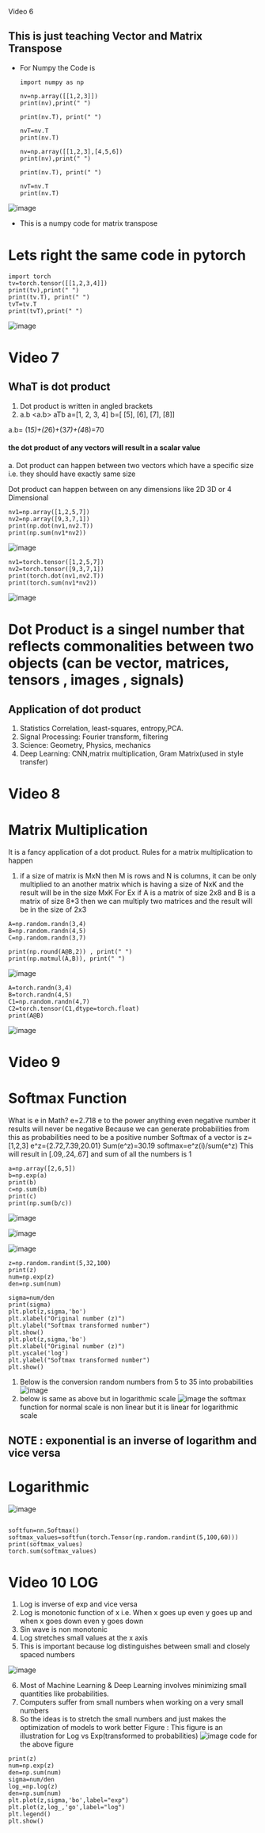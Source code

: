 
Video 6
 ## This is just teaching Vector and Matrix Transpose
- For Numpy the Code is
  ```
  import numpy as np

  nv=np.array([[1,2,3]])
  print(nv),print(" ")

  print(nv.T), print(" ")

  nvT=nv.T
  print(nv.T)

  nv=np.array([[1,2,3],[4,5,6])
  print(nv),print(" ")

  print(nv.T), print(" ")

  nvT=nv.T
  print(nv.T)
  ```
![image](https://github.com/kyoolbaba/notes/assets/46890041/d42b8ede-9eb8-468f-a6ab-32948cba380c)

  - This is a numpy code for matrix transpose

# Lets right the same code in pytorch
```
import torch
tv=torch.tensor([[1,2,3,4]])
print(tv),print(" ")
print(tv.T), print(" ")
tvT=tv.T
print(tvT),print(" ")
```
![image](https://github.com/kyoolbaba/notes/assets/46890041/9ff680dd-0e36-4fcb-a796-6dd041a1a91b)



# Video 7

## WhaT is dot product
 1. Dot product is written in angled brackets
 2. a.b <a.b> aTb
a=[1, 2, 3, 4]
b=[     [5],
        [6],
        [7],
        [8]]

a.b= (1*5)+(2*6)+(3*7)+(4*8)=70
#### the dot product of any vectors will result in a scalar value 
a. Dot product can happen between two vectors which have a specific size i.e. they should have exactly same size

Dot product can happen between on any dimensions like 2D 3D or 4 Dimensional
```
nv1=np.array([1,2,5,7])
nv2=np.array([9,3,7,1])
print(np.dot(nv1,nv2.T))
print(np.sum(nv1*nv2))
```
![image](https://github.com/kyoolbaba/notes/assets/46890041/04a1ca9a-1df1-4f8c-bb46-693cbb241b2d)

```
nv1=torch.tensor([1,2,5,7])
nv2=torch.tensor([9,3,7,1])
print(torch.dot(nv1,nv2.T))
print(torch.sum(nv1*nv2))
```



![image](https://github.com/kyoolbaba/notes/assets/46890041/da8f64a7-9016-466f-a9cf-02d5d764bfb2)

# Dot Product is a singel number that reflects commonalities between two objects (can be vector, matrices, tensors , images , signals)
## Application of dot product
1. Statistics Correlation, least-squares, entropy,PCA.
2. Signal Processing: Fourier transform, filtering
3. Science: Geometry, Physics, mechanics
4. Deep Learning: CNN,matrix multiplication, Gram Matrix(used in style transfer)

# Video 8 
# Matrix Multiplication
It is a fancy application of a dot product.
Rules for a matrix multiplication to happen
1. if a size of matrix is MxN then M is rows and N is columns, it can be only multiplied to an another matrix which is having a size of NxK
and the result will be in the size MxK
For Ex if A is a matrix of size 2x8 and B is a matrix of size 8*3 then we can multiply two matrices and the result will be in the size of  2x3

```
A=np.random.randn(3,4)
B=np.random.randn(4,5)
C=np.random.randn(3,7)

print(np.round(A@B,2)) , print(" ")
print(np.matmul(A,B)), print(" ")
```

![image](https://github.com/kyoolbaba/notes/assets/46890041/72d14d13-0c08-47f6-a90f-501ebf1f48d5)

```
A=torch.randn(3,4)
B=torch.randn(4,5)
C1=np.random.randn(4,7)
C2=torch.tensor(C1,dtype=torch.float)
print(A@B)
```

![image](https://github.com/kyoolbaba/notes/assets/46890041/898adf4d-d89b-46c9-b2af-3435d8692c32)


# Video 9

# Softmax Function
What is e in Math?
e=2.718
e to the power anything even negative number it results will never be negative
Because we can generate probabilities from this as probabilities need to be a positive number
Softmax of a vector is 
z=[1,2,3]
e^z={2.72,7.39,20.01}
Sum(e^z)=30.19
softmax=e^z(i)/sum(e^z)
This will result in [.09,.24,.67]
and sum of all the numbers is 1

```
a=np.array([2,6,5])
b=np.exp(a)
print(b)
c=np.sum(b)
print(c)
print(np.sum(b/c))
```
![image](https://github.com/kyoolbaba/notes/assets/46890041/ca9f4856-ae68-48e3-a0c4-2e8b7cd3df20)


![image](https://github.com/kyoolbaba/notes/assets/46890041/b342c73f-5201-4d47-9c7e-5a15f5aba71b)

![image](https://github.com/kyoolbaba/notes/assets/46890041/da90bc22-0d46-4cad-b611-fef966a3f946)

```
z=np.random.randint(5,32,100)
print(z)
num=np.exp(z)
den=np.sum(num)

sigma=num/den
print(sigma)
plt.plot(z,sigma,'bo')
plt.xlabel("Original number (z)")
plt.ylabel("Softmax transformed number")
plt.show()
plt.plot(z,sigma,'bo')
plt.xlabel("Original number (z)")
plt.yscale('log')
plt.ylabel("Softmax transformed number")
plt.show()
```

1. Below is the conversion random numbers from 5 to 35 into probabilities
![image](https://github.com/kyoolbaba/notes/assets/46890041/9b022b04-1174-400b-9f9e-04b864d57f34)
2. below is same as above but in logarithmic scale
 ![image](https://github.com/kyoolbaba/notes/assets/46890041/ff7e2dcf-42dd-420f-a04f-c93b5250e9ed)
the softmax function for normal scale is non linear but it is linear for logarithmic scale

## NOTE : exponential is an inverse of logarithm and vice versa


# Logarithmic 

![image](https://github.com/kyoolbaba/notes/assets/46890041/d082c60f-909a-4e6c-a572-55ef3aeac1af)




```

softfun=nn.Softmax()
softmax_values=softfun(torch.Tensor(np.random.randint(5,100,60)))
print(softmax_values)
torch.sum(softmax_values)
```


# Video 10 LOG
1. Log is inverse of exp and vice versa
2. Log is monotonic function of x i.e. When x goes up even y goes up and when x goes down even y goes down
3. Sin wave is non monotonic
4. Log stretches small values at the x axis
5. This is important because log distinguishes between small and closely spaced numbers

![image](https://github.com/kyoolbaba/notes/assets/46890041/76d02c3b-4650-4e63-89ba-4e5b9f6ccc89)

6. Most of Machine Learning & Deep Learning involves minimizing small quantities like probabilities.
7. Computers suffer from small numbers when working on a very small numbers
8. So the ideas is to stretch the small numbers and just makes the optimization of models to work better
Figure : This figure is an illustration for Log vs Exp(transformed to probabilities)
![image](https://github.com/kyoolbaba/notes/assets/46890041/f0958098-1506-4b7b-8979-ae64b1827481)
code for the above figure
```z=np.random.randint(5,160,100)
print(z)
num=np.exp(z)
den=np.sum(num)
sigma=num/den
log_=np.log(z)
den=np.sum(num)
plt.plot(z,sigma,'bo',label="exp")
plt.plot(z,log_,'go',label="log")
plt.legend()
plt.show()
```

















    
  
 
